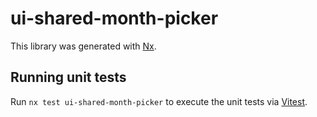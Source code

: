 # ui-shared-month-picker

This library was generated with [Nx](https://nx.dev).

## Running unit tests

Run `nx test ui-shared-month-picker` to execute the unit tests via [Vitest](https://vitest.dev/).
